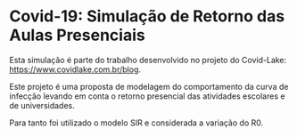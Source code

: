# Covid-19: Simulação de Retorno das Aulas Presenciais
Esta simulação é parte do trabalho desenvolvido no projeto do Covid-Lake: https://www.covidlake.com.br/blog.

Este projeto é uma proposta de modelagem do comportamento da curva de infecção levando em conta o retorno presencial das atividades escolares e de universidades.

Para tanto foi utilizado o modelo SIR e considerada a variação do R0.